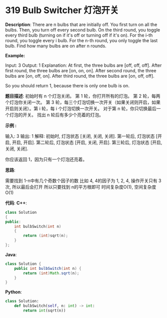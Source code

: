 # 319 Bulb Switcher 灯泡开关

__Description__:
There are n bulbs that are initially off. You first turn on all the bulbs. Then, you turn off every second bulb. On the third round, you toggle every third bulb (turning on if it's off or turning off if it's on). For the i-th round, you toggle every i bulb. For the n-th round, you only toggle the last bulb. Find how many bulbs are on after n rounds.

__Example:__

Input: 3
Output: 1
Explanation:
At first, the three bulbs are [off, off, off].
After first round, the three bulbs are [on, on, on].
After second round, the three bulbs are [on, off, on].
After third round, the three bulbs are [on, off, off].

So you should return 1, because there is only one bulb is on.

__题目描述__:
初始时有 n 个灯泡关闭。 第 1 轮，你打开所有的灯泡。 第 2 轮，每两个灯泡你关闭一次。 第 3 轮，每三个灯泡切换一次开关（如果关闭则开启，如果开启则关闭）。第 i 轮，每 i 个灯泡切换一次开关。 对于第 n 轮，你只切换最后一个灯泡的开关。 找出 n 轮后有多少个亮着的灯泡。

__示例 :__

输入: 3
输出: 1
解释:
初始时, 灯泡状态 [关闭, 关闭, 关闭].
第一轮后, 灯泡状态 [开启, 开启, 开启].
第二轮后, 灯泡状态 [开启, 关闭, 开启].
第三轮后, 灯泡状态 [开启, 关闭, 关闭].

你应该返回 1，因为只有一个灯泡还亮着。

__思路__:

需要找到 1-n中有几个奇数个因子的数
比如 4, 4的因子为 1, 2, 4, 操作开关只有 3次, 所以最后会打开
所以只要找到 n的平方根即可
时间复杂度O(1), 空间复杂度O(1)

__代码__:
__C++__:

```C++
class Solution 
{
public:
    int bulbSwitch(int n) 
    {
        return (int)sqrt(n);
    }
};
```

__Java__:

```Java
class Solution {
    public int bulbSwitch(int n) {
        return (int)Math.sqrt(n);
    }
}
```

__Python__:

```Python
class Solution:
    def bulbSwitch(self, n: int) -> int:
        return int(sqrt(n))
```
